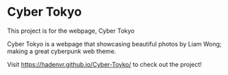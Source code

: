 # Cyber Tokyo

This project is for the webpage, Cyber Tokyo

Cyber Tokyo is a webpage that showcasing beautiful photos by Liam Wong; making a great cyberpunk web theme.

Visit https://hadenvr.github.io/Cyber-Toyko/ to check out the project!
